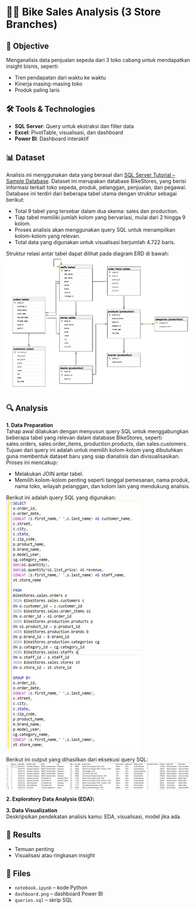 # 🚴‍♂️ Bike Sales Analysis (3 Store Branches)

## 📌 Objective
Menganalisis data penjualan sepeda dari 3 toko cabang untuk mendapatkan insight bisnis, seperti:
- Tren pendapatan dari waktu ke waktu
- Kinerja masing-masing toko
- Produk paling laris

## 🛠️ Tools & Technologies
- **SQL Server**: Query untuk ekstraksi dan filter data
- **Excel**: PivotTable, visualisasi, dan dashboard
- **Power BI**: Dashboard interaktif

## 📊 Dataset
Analisis ini menggunakan data yang berasal dari [SQL Server Tutorial – Sample Database](https://www.sqlservertutorial.net/getting-started/load-sample-database/). Dataset ini merupakan database BikeStores, yang berisi informasi terkait toko sepeda, produk, pelanggan, penjualan, dan pegawai.
Database ini terdiri dari beberapa tabel utama dengan struktur sebagai berikut:
- Total 9 tabel yang tersebar dalam dua skema: sales dan production.
- Tiap tabel memiliki jumlah kolom yang bervariasi, mulai dari 2 hingga 9 kolom.
- Proses analisis akan menggunakan query SQL untuk menampilkan kolom-kolom yang relevan.
- Total data yang digunakan untuk visualisasi berjumlah 4.722 baris.

Struktur relasi antar tabel dapat dilihat pada diagram ERD di bawah:
![](https://raw.githubusercontent.com/alzwork-buzz/BikeStoreSales_DA/main/ERD_Database.JPG)

## 🔍 Analysis
**1. Data Preparation**\
Tahap awal dilakukan dengan menyusun query SQL untuk menggabungkan beberapa tabel yang relevan dalam database BikeStores, seperti sales.orders, sales.order_items, production.products, dan sales.customers. Tujuan dari query ini adalah untuk memilih kolom-kolom yang dibutuhkan guna membentuk dataset baru yang siap dianalisis dan divisualisasikan. Proses ini mencakup:
  - Melakukan JOIN antar tabel.
  - Memilih kolom-kolom penting seperti tanggal pemesanan, nama produk, nama toko, wilayah pelanggan, dan kolom lain yang mendukung analisis.

Berikut ini adalah query SQL yang digunakan:\
![](https://raw.githubusercontent.com/alzwork-buzz/BikeStoreSales_DA/main/QuerySQL.JPG)

Berikut ini output yang dihasilkan dari eksekusi query SQL:
![](https://raw.githubusercontent.com/alzwork-buzz/BikeStoreSales_DA/main/Output_SQL.JPG)

**2. Exploratory Data Analysis (EDA)**\

**3. Data Visualization**\
Deskripsikan pendekatan analisis kamu: EDA, visualisasi, model jika ada.

## 📎 Results
- Temuan penting
- Visualisasi atau ringkasan insight

## 📁 Files
- `notebook.ipynb` – kode Python
- `dashboard.png` – dashboard Power BI
- `queries.sql` – skrip SQL
